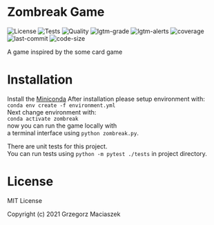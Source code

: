 # Zombreak Game  
![License](https://img.shields.io/github/license/devdo-eu/zombreak?style=plastic)
![Tests](https://github.com/devdo-eu/zombreak/workflows/Tests/badge.svg?branch=master)
![Quality](https://github.com/devdo-eu/zombreak/workflows/Quality/badge.svg?branch=master)
![lgtm-grade](https://img.shields.io/lgtm/grade/python/github/devdo-eu/zombreak?style=plastic)
![lgtm-alerts](https://img.shields.io/lgtm/alerts/github/devdo-eu/zombreak?style=plastic)
![coverage](https://img.shields.io/codecov/c/github/devdo-eu/zombreak?style=plastic)
![last-commit](https://img.shields.io/github/last-commit/devdo-eu/zombreak?style=plastic)
![code-size](https://img.shields.io/github/languages/code-size/devdo-eu/zombreak?style=plastic)


A game inspired by the some card game
  
# Installation   
Install the [Miniconda](https://docs.conda.io/en/latest/miniconda.html)
After installation please setup environment with:  
`conda env create -f environment.yml`  
Next change environment with:  
`conda activate zombreak`  
now you can run the game locally with  
a terminal interface using `python zombreak.py`.

There are unit tests for this project.  
You can run tests using `python -m pytest ./tests` in project directory.

# License

MIT License

Copyright (c) 2021 Grzegorz Maciaszek
